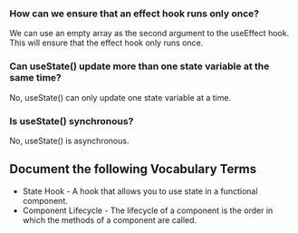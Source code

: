### How can we ensure that an effect hook runs only once?
We can use an empty array as the second argument to the useEffect hook. This will ensure that the effect hook only runs once.
### Can useState() update more than one state variable at the same time?
No, useState() can only update one state variable at a time.
### Is useState() synchronous?
No, useState() is asynchronous.

## Document the following Vocabulary Terms
- State Hook - A hook that allows you to use state in a functional component.
- Component Lifecycle - The lifecycle of a component is the order in which the methods of a component are called.
